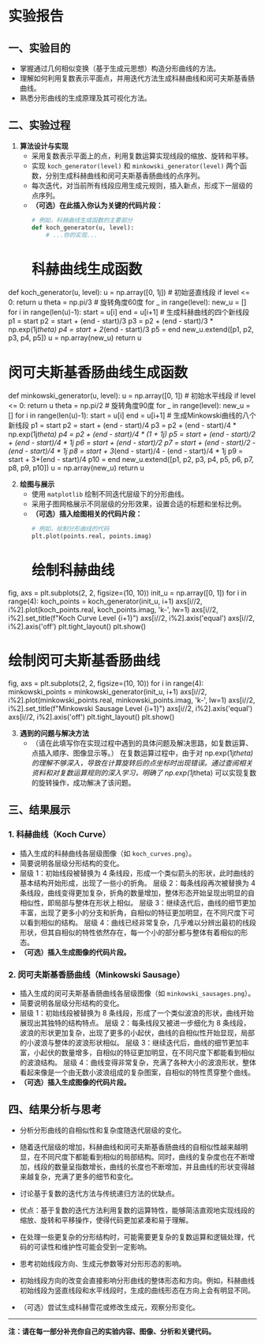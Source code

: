 # 实验报告

## 一、实验目的

- 掌握通过几何相似变换（基于生成元思想）构造分形曲线的方法。
- 理解如何利用复数表示平面点，并用迭代方法生成科赫曲线和闵可夫斯基香肠曲线。
- 熟悉分形曲线的生成原理及其可视化方法。

## 二、实验过程

1. **算法设计与实现**
   - 采用复数表示平面上的点，利用复数运算实现线段的缩放、旋转和平移。
   - 实现 `koch_generator(level)` 和 `minkowski_generator(level)` 两个函数，分别生成科赫曲线和闵可夫斯基香肠曲线的点序列。
   - 每次迭代，对当前所有线段应用生成元规则，插入新点，形成下一层级的点序列。
   - **（可选）在此插入你认为关键的代码片段：**
     ```python
     # 例如，科赫曲线生成函数的主要部分
     def koch_generator(u, level):
         # ...你的实现...
     ```
     # 科赫曲线生成函数
def koch_generator(u, level):
    u = np.array([0, 1j])  # 初始竖直线段
    if level <= 0:
        return u
    theta = np.pi/3  # 旋转角度60度
    for _ in range(level):
        new_u = []
        for i in range(len(u)-1):
            start = u[i]
            end = u[i+1]
            # 生成科赫曲线的四个新线段
            p1 = start
            p2 = start + (end - start)/3
            p3 = p2 + (end - start)/3 * np.exp(1j*theta)
            p4 = start + 2*(end - start)/3
            p5 = end
            new_u.extend([p1, p2, p3, p4, p5])
        u = np.array(new_u)
    return u
# 闵可夫斯基香肠曲线生成函数
def minkowski_generator(u, level):
    u = np.array([0, 1])  # 初始水平线段
    if level <= 0:
        return u
    theta = np.pi/2  # 旋转角度90度
    for _ in range(level):
        new_u = []
        for i in range(len(u)-1):
            start = u[i]
            end = u[i+1]
            # 生成Minkowski曲线的八个新线段
            p1 = start
            p2 = start + (end - start)/4
            p3 = p2 + (end - start)/4 * np.exp(1j*theta)
            p4 = p2 + (end - start)/4 * (1 + 1j)
            p5 = start + (end - start)/2 + (end - start)/4 * 1j
            p6 = start + (end - start)/2
            p7 = start + (end - start)/2 - (end - start)/4 * 1j
            p8 = start + 3*(end - start)/4 - (end - start)/4 * 1j
            p9 = start + 3*(end - start)/4
            p10 = end
            new_u.extend([p1, p2, p3, p4, p5, p6, p7, p8, p9, p10])
        u = np.array(new_u)
    return u

2. **绘图与展示**
   - 使用 `matplotlib` 绘制不同迭代层级下的分形曲线。
   - 采用子图网格展示不同层级的分形效果，设置合适的标题和坐标比例。
   - **（可选）插入绘图相关的代码片段：**
     ```python
     # 例如，绘制分形曲线的代码
     plt.plot(points.real, points.imag)
     ```
     # 绘制科赫曲线
fig, axs = plt.subplots(2, 2, figsize=(10, 10))
init_u = np.array([0, 1])
for i in range(4):
    koch_points = koch_generator(init_u, i+1)
    axs[i//2, i%2].plot(koch_points.real, koch_points.imag, 'k-', lw=1)
    axs[i//2, i%2].set_title(f"Koch Curve Level {i+1}")
    axs[i//2, i%2].axis('equal')
    axs[i//2, i%2].axis('off')
plt.tight_layout()
plt.show()
# 绘制闵可夫斯基香肠曲线
fig, axs = plt.subplots(2, 2, figsize=(10, 10))
for i in range(4):
    minkowski_points = minkowski_generator(init_u, i+1)
    axs[i//2, i%2].plot(minkowski_points.real, minkowski_points.imag, 'k-', lw=1)
    axs[i//2, i%2].set_title(f"Minkowski Sausage Level {i+1}")
    axs[i//2, i%2].axis('equal')
    axs[i//2, i%2].axis('off')
plt.tight_layout()
plt.show()

3. **遇到的问题与解决方法**
   - （请在此填写你在实现过程中遇到的具体问题及解决思路，如复数运算、点插入顺序、图像显示等。）
   在复数运算过程中，由于对 np.exp(1j*theta) 的理解不够深入，导致在计算旋转后的点坐标时出现错误。通过查阅相关资料和对复数运算规则的深入学习，明确了 np.exp(1j*theta) 可以实现复数的旋转操作，成功解决了该问题。
## 三、结果展示

### 1. 科赫曲线（Koch Curve）

- 插入生成的科赫曲线各层级图像（如 `koch_curves.png`）。
- 简要说明各层级分形结构的变化。
- 层级 1：初始线段被替换为 4 条线段，形成一个类似箭头的形状，此时曲线的基本结构开始形成，出现了一些小的折角。
层级 2：每条线段再次被替换为 4 条线段，曲线变得更加复杂，折角的数量增加，整体形态开始呈现出明显的自相似性，即局部与整体在形状上相似。
层级 3：继续迭代后，曲线的细节更加丰富，出现了更多小的分支和折角，自相似的特征更加明显，在不同尺度下可以看到相似的结构。
层级 4：曲线已经非常复杂，几乎难以分辨出最初的线段形状，但其自相似的特性依然存在，每一个小的部分都与整体有着相似的形态。
- **（可选）插入生成图像的代码片段。**

### 2. 闵可夫斯基香肠曲线（Minkowski Sausage）

- 插入生成的闵可夫斯基香肠曲线各层级图像（如 `minkowski_sausages.png`）。
- 简要说明各层级分形结构的变化。
- 层级 1：初始线段被替换为 8 条线段，形成了一个类似波浪的形状，曲线开始展现出其独特的结构特点。
层级 2：每条线段又被进一步细化为 8 条线段，波浪的形状更加复杂，出现了更多的小起伏，曲线的自相似性开始显现，局部的小波浪与整体的波浪形状相似。
层级 3：继续迭代后，曲线的细节更加丰富，小起伏的数量增多，自相似的特征更加明显，在不同尺度下都能看到相似的波浪结构。
层级 4：曲线变得非常复杂，充满了各种大小的波浪形状，整体看起来像是一个由无数小波浪组成的复杂图案，自相似的特性贯穿整个曲线。
- **（可选）插入生成图像的代码片段。**

## 四、结果分析与思考

- 分析分形曲线的自相似性和复杂度随迭代层级的变化。
- 随着迭代层级的增加，科赫曲线和闵可夫斯基香肠曲线的自相似性越来越明显，在不同尺度下都能看到相似的局部结构。同时，曲线的复杂度也在不断增加，线段的数量呈指数增长，曲线的长度也不断增加，并且曲线的形状变得越来越复杂，充满了更多的细节和变化。

- 讨论基于复数的迭代方法与传统递归方法的优缺点。
- 优点：基于复数的迭代方法利用复数的运算特性，能够简洁直观地实现线段的缩放、旋转和平移操作，使得代码更加紧凑和易于理解。
- 在处理一些更复杂的分形结构时，可能需要更复杂的复数运算和逻辑处理，代码的可读性和维护性可能会受到一定影响。
- 思考初始线段方向、生成元参数等对分形形态的影响。
- 初始线段方向的改变会直接影响分形曲线的整体形态和方向。例如，科赫曲线初始线段为竖直线段和水平线段时，生成的曲线形态在方向上会有明显不同。
- （可选）尝试生成科赫雪花或修改生成元，观察分形变化。

---

**注：请在每一部分补充你自己的实验内容、图像、分析和关键代码。**
